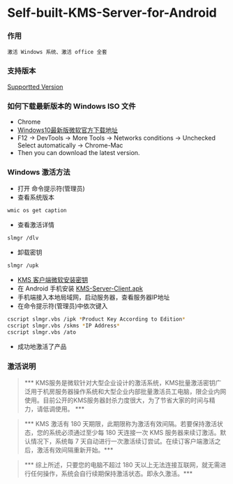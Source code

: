 # Self-built-KMS-Server-for-Android
### 作用
` 激活 Windows 系统、激活 office 全套 `
### 支持版本
[Supportted Version](https://raw.githubusercontent.com/lightningwar/Self-built-KMS-Server-for-Android/master/Supportted%20Version.txt)
### 如何下载最新版本的 Windows ISO 文件
- Chrome
- [Windows10最新版微软官方下载地址](https://www.microsoft.com/zh-cn/software-download/windows10ISO/)
- F12 → DevTools → More Tools → Networks conditions → Unchecked Select automatically → Chrome-Mac
- Then you can download the latest version.

### Windows 激活方法
- 打开 命令提示符(管理员)
- 查看系统版本
```bash
wmic os get caption
```
- 查看激活详情
```bash
slmgr /dlv
```
- 卸载密钥
```bash
slmgr /upk
```
- [KMS 客户端微软安装密钥](https://docs.microsoft.com/en-us/windows-server/get-started/kmsclientkeys)
- 在 Android 手机安装 [KMS-Server-Client.apk](https://github.com/lightningwar/Self-built-KMS-Server-for-Android/releases/download/v1.0/KMS-Server-Client.apk)
- 手机端接入本地局域网，启动服务器，查看服务器IP地址
- 在命令提示符(管理员)中依次键入
```bash
cscript slmgr.vbs /ipk *Product Key According to Edition*
cscript slmgr.vbs /skms *IP Address*
cscript slmgr.vbs /ato
```
- 成功地激活了产品

### 激活说明
>*** KMS服务是微软针对大型企业设计的激活系统，KMS批量激活密钥广泛用于机房服务器操作系统和大型企业内部批量激活员工电脑，限企业内网使用。目前公开的KMS服务器封杀力度很大，为了节省大家的时间与精力，请低调使用。 ***

>*** KMS 激活有 180 天期限，此期限称为激活有效间隔。若要保持激活状态，您的系统必须通过至少每 180 天连接一次 KMS 服务器来续订激活。默认情况下，系统每 7 天自动进行一次激活续订尝试。在续订客户端激活之后，激活有效间隔重新开始。***

>*** 综上所述，只要您的电脑不超过 180 天以上无法连接互联网，就无需进行任何操作，系统会自行续期保持激活状态。即永久激活。***
